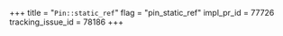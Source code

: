 +++
title = "`Pin::static_ref`"
flag = "pin_static_ref"
impl_pr_id = 77726
tracking_issue_id = 78186
+++
